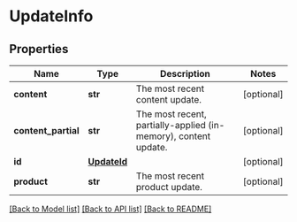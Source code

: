 # UpdateInfo

## Properties
Name | Type | Description | Notes
------------ | ------------- | ------------- | -------------
**content** | **str** | The most recent content update. | [optional] 
**content_partial** | **str** | The most recent, partially-applied (in-memory), content update. | [optional] 
**id** | [**UpdateId**](UpdateId.md) |  | [optional] 
**product** | **str** | The most recent product update. | [optional] 

[[Back to Model list]](../README.md#documentation-for-models) [[Back to API list]](../README.md#documentation-for-api-endpoints) [[Back to README]](../README.md)


